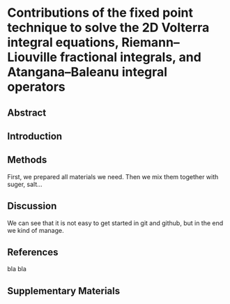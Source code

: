 # Contributions of the fixed point technique to solve the 2D Volterra integral equations, Riemann–Liouville fractional integrals, and Atangana–Baleanu integral operators

## Abstract

## Introduction

## Methods
First, we prepared all materials we need. Then we mix them together with suger, salt...

## Discussion
We can see that it is not easy to get started in git and github, but in the end we kind of manage. 
## References
bla bla
## Supplementary Materials

